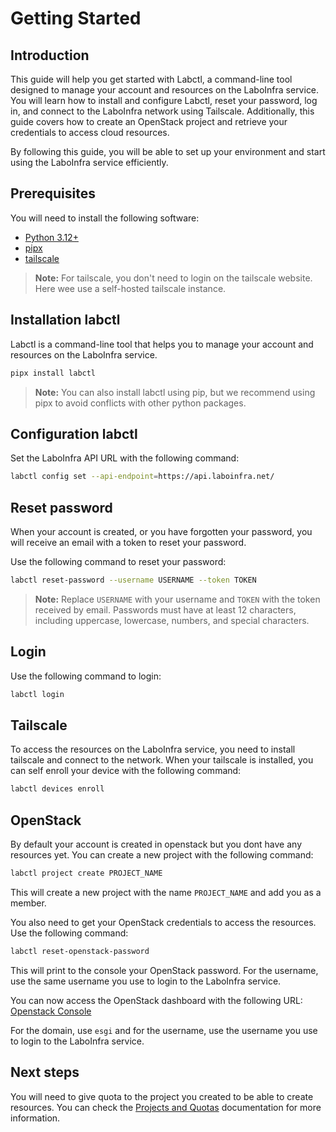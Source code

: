 # Getting Started

## Introduction

This guide will help you get started with Labctl, a command-line tool designed to manage your account and resources on the LaboInfra service. You will learn how to install and configure Labctl, reset your password, log in, and connect to the LaboInfra network using Tailscale. Additionally, this guide covers how to create an OpenStack project and retrieve your credentials to access cloud resources.

By following this guide, you will be able to set up your environment and start using the LaboInfra service efficiently.

## Prerequisites

You will need to install the following software:

- [Python 3.12+](https://www.python.org/downloads/)
- [pipx](https://pipx.pypa.io/stable/)
- [tailscale](https://tailscale.com/)

> **Note:** For tailscale, you don't need to login on the tailscale website. Here wee use a self-hosted tailscale instance.

## Installation labctl

Labctl is a command-line tool that helps you to manage your account and resources on the LaboInfra service.

```bash
pipx install labctl
```

> **Note:** You can also install labctl using pip, but we recommend using pipx to avoid conflicts with other python packages.

## Configuration labctl

Set the LaboInfra API URL with the following command:

```bash
labctl config set --api-endpoint=https://api.laboinfra.net/
```

## Reset password

When your account is created, or you have forgotten your password, you will receive an email with a token to reset your password.

Use the following command to reset your password:

```bash
labctl reset-password --username USERNAME --token TOKEN
```

> **Note:** Replace `USERNAME` with your username and `TOKEN` with the token received by email.
> Passwords must have at least 12 characters, including uppercase, lowercase, numbers, and special characters.

## Login

Use the following command to login:

```bash
labctl login
```

## Tailscale

To access the resources on the LaboInfra service, you need to install tailscale and connect to the network.
When your tailscale is installed, you can self enroll your device with the following command:

```bash
labctl devices enroll
```

## OpenStack

By default your account is created in openstack but you dont have any resources yet. You can create a new project with the following command:

```bash
labctl project create PROJECT_NAME
```

This will create a new project with the name `PROJECT_NAME` and add you as a member.

You also need to get your OpenStack credentials to access the resources. Use the following command:

```bash
labctl reset-openstack-password
```

This will print to the console your OpenStack password. For the username, use the same username you use to login to the LaboInfra service.

You can now access the OpenStack dashboard with the following URL: [Openstack Console](https://console.cloud.laboinfra.net/horizon/)

For the domain, use `esgi` and for the username, use the username you use to login to the LaboInfra service.

## Next steps

You will need to give quota to the project you created to be able to create resources. You can check the [Projects and Quotas](projects_quotas.md) documentation for more information.
